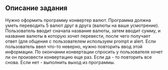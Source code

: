 ## Описание задания

Нужно оформить программу конвертер валют. Программа должна уметь переводить 5 валют друг в друга (валюты на ваше усмотрение). Пользователь вводит сначала название валюты, затем вводит сумму, и название валюты в которую хочет перевести, после чего получает ответ (для общения с пользователем используем prompt и alert. Если пользователь ввел что-то неверно, нужно повторить ввод этой информации. По окончании конвертации спросить у пользователя хочет ли он произвести конвертацию еще раз. Если да - то повторить все снова. Если нет - выполнить выход из программы.
